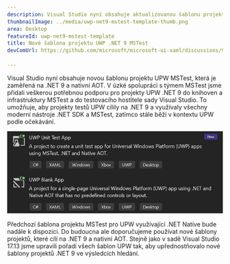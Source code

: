 ```yaml
---
description: Visual Studio nyní obsahuje aktualizovanou šablonu projektu UPW MSTest, která je zaměřená na .NET 9 a nativní AOT.
thumbnailImage: ../media/uwp-net9-mstest-template-thumb.png
area: Desktop
featureId: uwp-net9-mstest-template
title: Nové šablona projektu UWP .NET 9 MSTest
devComUrl: https://github.com/microsoft/microsoft-ui-xaml/discussions/9983

---
```



Visual Studio nyní obsahuje novou šablonu projektu UPW MSTest, která je zaměřená na .NET 9 a nativní AOT. V úzké spolupráci s týmem MSTest jsme přidali veškerou potřebnou podporu pro projekty UPW .NET 9 do knihoven a infrastruktury MSTest a do testovacího hostitele sady Visual Studio. To umožňuje, aby projekty testů UPW cílily na .NET 9 a využívaly všechny moderní nástroje .NET SDK a MSTest, zatímco stále běží v kontextu UPW podle očekávání.

![Šablony projektů UWP .NET 9 MSTest](../media/uwp-net9-mstest-template.png)

Předchozí šablona projektu MSTest pro UPW využívající .NET Native bude nadále k dispozici. Do budoucna ale doporučujeme používat nové šablony projektů, které cílí na .NET 9 a nativní AOT. Stejně jako v sadě Visual Studio 17.13 jsme upravili pořadí všech šablon UPW tak, aby upřednostňovalo nové šablony projektů .NET 9 ve výsledcích hledání.
